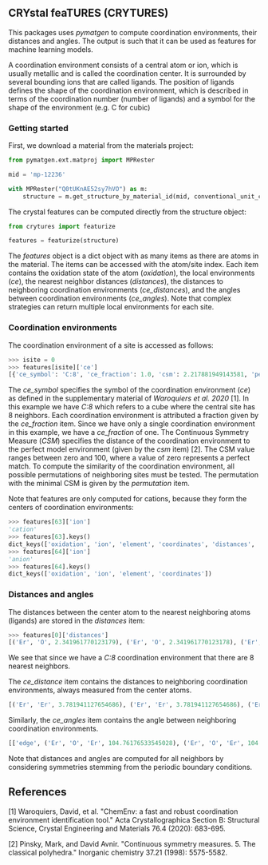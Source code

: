 ## CRYstal feaTURES (CRYTURES)

This packages uses *pymatgen* to compute coordination environments, their distances and angles. The output is such that it can be used as features for machine learning models.

A coordination environment consists of a central atom or ion, which is usually metallic and is called the coordination center. It is surrounded by several bounding ions that are called ligands. The position of ligands defines the shape of the coordination environment, which is described in terms of the coordination number (number of ligands) and a symbol for the shape of the environment (e.g. C for cubic)

### Getting started

First, we download a material from the materials project:
```python
from pymatgen.ext.matproj import MPRester

mid = 'mp-12236'

with MPRester("Q0tUKnAE52sy7hVO") as m:
    structure = m.get_structure_by_material_id(mid, conventional_unit_cell=True)
```

The crystal features can be computed directly from the structure object:
```python
from crytures import featurize

features = featurize(structure)
```

The *features* object is a dict object with as many items as there are atoms in the material. The items can be accessed with the atom/site index. Each item contains the oxidation state of the atom (*oxidation*), the local environments (*ce*), the nearest neighbor distances (*distances*), the distances to neighboring coordination environments (*ce_distances*), and the angles between coordination environments (*ce_angles*). Note that complex strategies can return multiple local environments for each site.

### Coordination environments

The coordination environment of a site is accessed as follows:
```python
>>> isite = 0
>>> features[isite]['ce']
[{'ce_symbol': 'C:8', 'ce_fraction': 1.0, 'csm': 2.217881949143581, 'permutation': [2, 4, 0, 1, 7, 5, 3, 6]}]
```
The *ce_symbol* specifies the symbol of the coordination environment (*ce*) as defined in the supplementary material of *Waroquiers et al. 2020* [1]. In this example we have *C:8* which refers to a cube where the central site has 8 neighbors. Each coordination environment is attributed a fraction given by the *ce_fraction* item. Since we have only a single coordination environment in this example, we have a *ce_fraction* of one. The Continuous Symmetry Measure (*CSM*) specifies the distance of the coordination environment to the perfect model environment (given by the *csm* item) [2]. The CSM value ranges between zero and 100, where a value of zero represents a perfect match. To compute the similarity of the coordination environment, all possible permutations of neighboring sites must be tested. The permutation with the minimal CSM is given by the *permutation* item.

Note that features are only computed for cations, because they form the centers of coordination environments:
```python
>>> features[63]['ion']
'cation'
>>> features[63].keys()
dict_keys(['oxidation', 'ion', 'element', 'coordinates', 'distances', 'ce', 'ce_distances', 'ce_angles'])
>>> features[64]['ion']
'anion'
>>> features[64].keys()
dict_keys(['oxidation', 'ion', 'element', 'coordinates'])
```

### Distances and angles

The distances between the center atom to the nearest neighboring atoms (ligands) are stored in the *distances* item:
```python
>>> features[0]['distances']
[('Er', 'O', 2.341961770123179), ('Er', 'O', 2.341961770123178), ('Er', 'O', 2.4321915059077597), ('Er', 'O', 2.341961770123179), ('Er', 'O', 2.43219150590776), ('Er', 'O', 2.3419617701231785), ('Er', 'O', 2.43219150590776), ('Er', 'O', 2.43219150590776)]
```
We see that since we have a *C:8* coordination environment that there are 8 nearest neighbors.

The *ce_distance* item contains the distances to neighboring coordination environments, always measured from the center atoms.
```python
[('Er', 'Er', 3.781941127654686), ('Er', 'Er', 3.781941127654686), ('Er', 'Er', 3.781941127654686), ('Er', 'Er', 3.781941127654686), ('Er', 'Ga', 3.781941127654686), ('Er', 'Ga', 3.781941127654686), ('Er', 'Ga', 3.781941127654686), ('Er', 'Ga', 3.087942), ('Er', 'Ga', 3.452424111288328), ('Er', 'Ga', 3.452424111288328), ('Er', 'Ga', 3.087942), ('Er', 'Ga', 3.781941127654686), ('Er', 'Ga', 3.452424111288328), ('Er', 'Ga', 3.452424111288328)]
```
Similarly, the *ce_angles* item contains the angle between neighboring coordination environments.
```python
[['edge', ('Er', 'O', 'Er', 104.76176533545028), ('Er', 'O', 'Er', 104.76176533545029)], ['edge', ('Er', 'O', 'Er', 104.76176533545029), ('Er', 'O', 'Er', 104.76176533545028)], ['edge', ('Er', 'O', 'Er', 104.76176533545026), ('Er', 'O', 'Er', 104.76176533545035)], ['edge', ('Er', 'O', 'Er', 104.76176533545026), ('Er', 'O', 'Er', 104.76176533545028)], ['corner', ('Er', 'O', 'Ga', 122.8127776876257)], ['corner', ('Er', 'O', 'Ga', 122.81277768762573)], ['corner', ('Er', 'O', 'Ga', 122.81277768762573)], ['edge', ('Er', 'O', 'Ga', 93.78531247833918), ('Er', 'O', 'Ga', 93.78531247833915)], ['edge', ('Er', 'O', 'Ga', 104.54130312850349), ('Er', 'O', 'Ga', 101.4103174150423)], ['edge', ('Er', 'O', 'Ga', 104.54130312850347), ('Er', 'O', 'Ga', 101.41031741504229)], ['edge', ('Er', 'O', 'Ga', 93.78531247833916), ('Er', 'O', 'Ga', 93.78531247833918)], ['corner', ('Er', 'O', 'Ga', 122.81277768762573)], ['edge', ('Er', 'O', 'Ga', 104.54130312850349), ('Er', 'O', 'Ga', 101.41031741504227)], ['edge', ('Er', 'O', 'Ga', 104.54130312850346), ('Er', 'O', 'Ga', 101.41031741504229)]]
```
Note that distances and angles are computed for all neighbors by considering symmetries stemming from the periodic boundary conditions.

## References

[1] Waroquiers, David, et al. "ChemEnv: a fast and robust coordination environment identification tool." Acta Crystallographica Section B: Structural Science, Crystal Engineering and Materials 76.4 (2020): 683-695.

[2] Pinsky, Mark, and David Avnir. "Continuous symmetry measures. 5. The classical polyhedra." Inorganic chemistry 37.21 (1998): 5575-5582.
